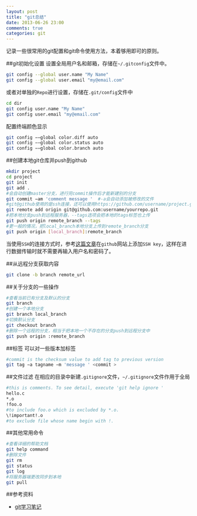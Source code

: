 ```yaml
---
layout: post
title: "git总结"
date: 2013-06-26 23:00
comments: true
categories: git
---
```

记录一些很常用的git配置和git命令使用方法，本着够用即可的原则。

<!--more-->

##git初始化设置
设置全局用户名和邮箱，存储在`~/.gitconfig`文件中。

```bash
git config --global user.name "My Name"
git config --global user.email "my@email.com"
```

或者对单独的`Repo`进行设置，存储在`.git/config`文件中

```bash
cd dir
git config user.name "My Name"
git config user.email "my@email.com"
```

配置终端颜色显示

```bash
git config −−global color.diff auto
git config −−global color.status auto
git config −−global color.branch auto
```

##创建本地git仓库并push到github

```bash
mkdir project
cd project
git init
git add .
#会自动创建master分支，进行完commit操作后才能新建别的分支
git commit −am 'comment message '  #-a会自动添加被修改的文件
#git@github使用的是ssh连接，还可以使用https://github.com/username/project.git
git remote add origin git@github.com:username/yourrepo.git
#把本地分支push到远程服务器，--tags选项会把本地的tags标签也上传
git push origin remote_branch --tags
#更一般的情况，把local_branch本地分支上传到remote_branch分支
git push origin [local_branch]:remote_branch
```
当使用`SSH`的连接方式时，参考[这篇文章](https://help.github.com/articles/generating-ssh-keys)在`github`网站上添加`SSH key`，这样在进行数据传输时就不需要再输入用户名和密码了。

##从远程分支获取内容

```bash
git clone -b branch remote_url
```

##关于分支的一些操作
```bash
#查看当前已有分支及默认的分支
git branch
#创建一个本地分支
git branch local_branch
#切换默认分支
git checkout branch
#删除一个远程的分支，相当于把本地一个不存在的分支push到远程分支中
git push origin :remote_branch
```

##标签
可以对一些版本加标签

```bash
#commit is the checksum value to add tag to previous version
git tag −a tagname −m 'message ' <commit >
```

##文件过滤
在相应的目录中新建`.gitignore`文件，`~/.gitignore`文件作用于全局

```bash
#this is comments. To see detail, execute 'git help ignore '
hello.c
*.o
!foo.o
#to include foo.o which is excluded by *.o.
\!important!.o
#to exclude file whose name begin with !.
```

##其他常用命令

```bash
#查看详细的帮助文档
git help command
#删除文件
git rm
git status
git log
#将服务器端更改同步到本地
git pull
```

##参考资料
- [git学习笔记](http://wlog.cn/soft/git-quick-start.html)
